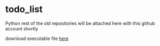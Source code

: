 # todo_list
Python rest of the old repositories will be attached here with this github account shortly

download executable file [here](https://github.com/Archana421990/todo_list/releases/download/v0.1/todo_list.exe)
